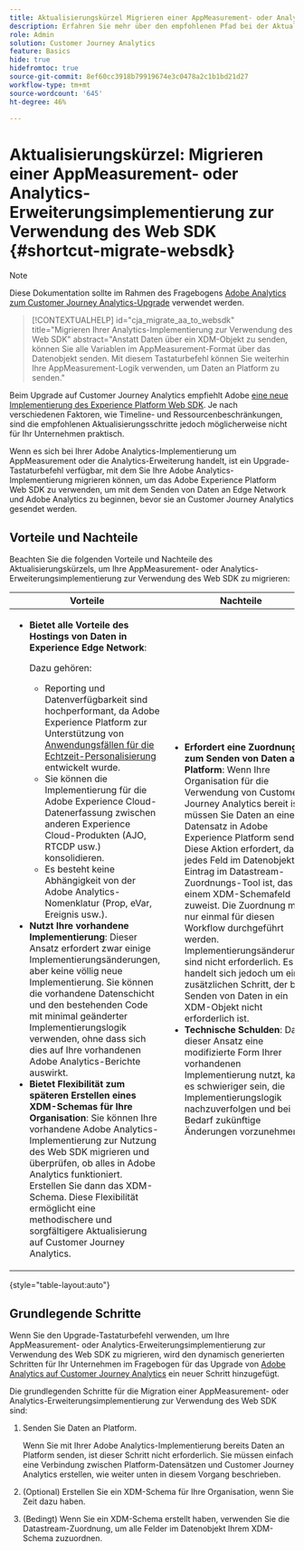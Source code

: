 ```yaml
---
title: Aktualisierungskürzel Migrieren einer AppMeasurement- oder Analytics-Erweiterungsimplementierung zur Verwendung des Web SDK
description: Erfahren Sie mehr über den empfohlenen Pfad bei der Aktualisierung von Adobe Analytics auf Customer Journey Analytics.
role: Admin
solution: Customer Journey Analytics
feature: Basics
hide: true
hidefromtoc: true
source-git-commit: 8ef60cc3918b79919674e3c0478a2c1b1bd21d27
workflow-type: tm+mt
source-wordcount: '645'
ht-degree: 46%

---
```


# Aktualisierungskürzel: Migrieren einer AppMeasurement- oder Analytics-Erweiterungsimplementierung zur Verwendung des Web SDK {#shortcut-migrate-websdk}

>[!NOTE]
>
>Diese Dokumentation sollte im Rahmen des Fragebogens [Adobe Analytics zum Customer Journey Analytics-Upgrade](https://gigazelle.github.io/cja-ttv/) verwendet werden.

<!-- markdownlint-disable MD034 -->

>[!CONTEXTUALHELP]
>id="cja_migrate_aa_to_websdk"
>title="Migrieren Ihrer Analytics-Implementierung zur Verwendung des Web SDK"
>abstract="Anstatt Daten über ein XDM-Objekt zu senden, können Sie alle Variablen im AppMeasurement-Format über das Datenobjekt senden. Mit diesem Tastaturbefehl können Sie weiterhin Ihre AppMeasurement-Logik verwenden, um Daten an Platform zu senden."

<!-- markdownlint-enable MD034 -->

Beim Upgrade auf Customer Journey Analytics empfiehlt Adobe [eine neue Implementierung des Experience Platform Web SDK](/help/getting-started/cja-upgrade/cja-upgrade-recommendations.md). Je nach verschiedenen Faktoren, wie Timeline- und Ressourcenbeschränkungen, sind die empfohlenen Aktualisierungsschritte jedoch möglicherweise nicht für Ihr Unternehmen praktisch.

Wenn es sich bei Ihrer Adobe Analytics-Implementierung um AppMeasurement oder die Analytics-Erweiterung handelt, ist ein Upgrade-Tastaturbefehl verfügbar, mit dem Sie Ihre Adobe Analytics-Implementierung migrieren können, um das Adobe Experience Platform Web SDK zu verwenden, um mit dem Senden von Daten an Edge Network und Adobe Analytics zu beginnen, bevor sie an Customer Journey Analytics gesendet werden.

## Vorteile und Nachteile

Beachten Sie die folgenden Vorteile und Nachteile des Aktualisierungskürzels, um Ihre AppMeasurement- oder Analytics-Erweiterungsimplementierung zur Verwendung des Web SDK zu migrieren:

| Vorteile | Nachteile |
|----------|---------|
| <ul><li>**Bietet alle Vorteile des Hostings von Daten in Experience Edge Network**: <p>Dazu gehören:</p><ul><li>Reporting und Datenverfügbarkeit sind hochperformant, da Adobe Experience Platform zur Unterstützung von [Anwendungsfällen für die Echtzeit-Personalisierung](https://experienceleague.adobe.com/docs/experience-platform/destinations/ui/activate/configure-personalization-destinations.html?lang=de) entwickelt wurde. </li><li>Sie können die Implementierung für die Adobe Experience Cloud-Datenerfassung zwischen anderen Experience Cloud-Produkten (AJO, RTCDP usw.) konsolidieren.</li><li>Es besteht keine Abhängigkeit von der Adobe Analytics-Nomenklatur (Prop, eVar, Ereignis usw.).</li></ul><li>**Nutzt Ihre vorhandene Implementierung**: Dieser Ansatz erfordert zwar einige Implementierungsänderungen, aber keine völlig neue Implementierung. Sie können die vorhandene Datenschicht und den bestehenden Code mit minimal geänderter Implementierungslogik verwenden, ohne dass sich dies auf Ihre vorhandenen Adobe Analytics-Berichte auswirkt.</li><li>**Bietet Flexibilität zum späteren Erstellen eines XDM-Schemas für Ihre Organisation**: Sie können Ihre vorhandene Adobe Analytics-Implementierung zur Nutzung des Web SDK migrieren und überprüfen, ob alles in Adobe Analytics funktioniert. Erstellen Sie dann das XDM-Schema. Diese Flexibilität ermöglicht eine methodischere und sorgfältigere Aktualisierung auf Customer Journey Analytics.</li></ul> | <ul><li>**Erfordert eine Zuordnung zum Senden von Daten an Platform**: Wenn Ihre Organisation für die Verwendung von Customer Journey Analytics bereit ist, müssen Sie Daten an einen Datensatz in Adobe Experience Platform senden. Diese Aktion erfordert, dass jedes Feld im Datenobjekt ein Eintrag im Datastream-Zuordnungs-Tool ist, das es einem XDM-Schemafeld zuweist. Die Zuordnung muss nur einmal für diesen Workflow durchgeführt werden. Implementierungsänderungen sind nicht erforderlich. Es handelt sich jedoch um einen zusätzlichen Schritt, der beim Senden von Daten in ein XDM-Objekt nicht erforderlich ist.</li><li>**Technische Schulden**: Da dieser Ansatz eine modifizierte Form Ihrer vorhandenen Implementierung nutzt, kann es schwieriger sein, die Implementierungslogik nachzuverfolgen und bei Bedarf zukünftige Änderungen vorzunehmen. </li></ul> |

{style="table-layout:auto"}

## Grundlegende Schritte

Wenn Sie den Upgrade-Tastaturbefehl verwenden, um Ihre AppMeasurement- oder Analytics-Erweiterungsimplementierung zur Verwendung des Web SDK zu migrieren, wird den dynamisch generierten Schritten für Ihr Unternehmen im Fragebogen für das Upgrade von [Adobe Analytics auf Customer Journey Analytics](https://gigazelle.github.io/cja-ttv/) ein neuer Schritt hinzugefügt.

Die grundlegenden Schritte für die Migration einer AppMeasurement- oder Analytics-Erweiterungsimplementierung zur Verwendung des Web SDK sind:

1. Senden Sie Daten an Platform.

   Wenn Sie mit Ihrer Adobe Analytics-Implementierung bereits Daten an Platform senden, ist dieser Schritt nicht erforderlich. Sie müssen einfach eine Verbindung zwischen Platform-Datensätzen und Customer Journey Analytics erstellen, wie weiter unten in diesem Vorgang beschrieben.

1. (Optional) Erstellen Sie ein XDM-Schema für Ihre Organisation, wenn Sie Zeit dazu haben.

1. (Bedingt) Wenn Sie ein XDM-Schema erstellt haben, verwenden Sie die Datastream-Zuordnung, um alle Felder im Datenobjekt Ihrem XDM-Schema zuzuordnen.


